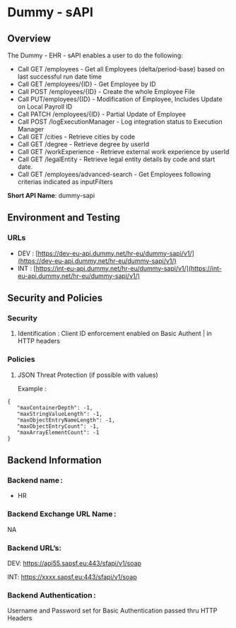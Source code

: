 
# Dummy - sAPI

## Overview

The Dummy - EHR - sAPI enables a user to do the following:

- Call GET /employees - Get all Employees (delta/period-base) based on last successful run date time
- Call GET /employees/{ID} - Get Employee by ID
- Call POST /employees/{ID} - Create the whole Employee File
- Call PUT/employees/{ID} - Modification of Employee, Includes Update on Local Payroll ID
- Call PATCH /employees/{ID} - Partial Update of Employee
- Call POST /logExecutionManager - Log integration status to Execution Manager
- Call GET /cities - Retrieve cities by code
- Call GET /degree - Retrieve degree by userId
- Call GET /workExperience - Retrieve external work experience by userId
- Call GET /legalEntity -  Retrieve legal entity details by code and start date.
- Call GET /employees/advanced-search - Get Employees following criterias indicated as inputFilters


**Short API Name**: dummy-sapi

## Environment and Testing

### URLs

- DEV : [https://dev-eu-api.dummy.net/hr-eu/dummy-sapi/v1/](https://dev-eu-api.dummy.net/hr-eu/dummy-sapi/v1/)
- INT : [https://int-eu-api.dummy.net/hr-eu/dummy-sapi/v1/](https://int-eu-api.dummy.net/hr-eu/dummy-sapi/v1/)

## Security and Policies


### Security

1. Identification : Client ID enforcement enabled on Basic Authent | in HTTP headers

### Policies

1. JSON Threat Protection (if possible with values)

      Example : 

```
{
   "maxContainerDepth": -1,
   "maxStringValueLength": -1,
   "maxObjectEntryNameLength": -1,
   "maxObjectEntryCount": -1,
   "maxArrayElementCount": -1
}
```

## Backend Information

### Backend name :

- HR

### Backend Exchange URL Name :

NA

### Backend URL’s:

DEV: https://api55.sapsf.eu:443/sfapi/v1/soap

INT: https://xxxx.sapsf.eu:443/sfapi/v1/soap

### Backend Authentication :

Username and Password set for Basic Authentication passed thru HTTP Headers 
 
